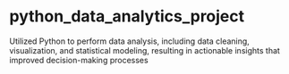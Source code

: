 # python_data_analytics_project
Utilized Python to perform data analysis, including data cleaning, visualization, and statistical modeling, resulting in actionable insights that improved decision-making processes
